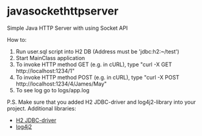 # javasockethttpserver
Simple Java HTTP Server with using Socket API

How to:

1. Run user.sql script into H2 DB (Address must be 'jdbc:h2:~/test')
2. Start MainClass application
3. To invoke HTTP method GET (e.g. in cURL), type "curl -X GET http://localhost:1234/1"
4. To invoke HTTP method POST (e.g. in cURL), type "curl -X POST http://localhost:1234/4/James/May"
5. To see log go to logs/app.log

P.S. Make sure that you added H2 JDBC-driver and log4j2-library into your project.
Additional libraries:
- [H2 JDBC-driver](http://h2database.com/html/main.html)
- [log4j2](http://logging.apache.org/log4j/2.x/)
